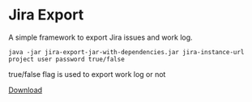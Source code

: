 # Jira Export

A simple framework to export Jira issues and work log.

```shell
java -jar jira-export-jar-with-dependencies.jar jira-instance-url project user password true/false
```

true/false flag is used to export work log or not

[Download](target)

